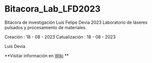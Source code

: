 # Bitacora_Lab_LFD2023
Bitácora de investigación Luis Felipe Devia 2023
Laboratorio de láseres pulsados y procesamiento de materiales.

Creación : 18 - 08 - 2023
Catualización : 18 - 08 - 2023

Luis Devia


**Visitar información en  [Wiki](https://github.com/Luchod7/Bitacora_Lab_LFD2023)  ** 

